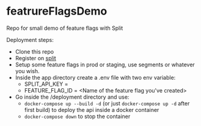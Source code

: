 # featrureFlagsDemo
Repo for small demo of feature flags with Split

Deployment steps:

* Clone this repo
* Register on [split](https://www.split.io/)
* Setup some feature flags in prod or staging, use segments or whatever you wish.
* Inside the app directory create a .env file with two env variable:
  *    SPLIT_API_KEY = <Your API key obtained from settings in Split>
  *    FEATURE_FLAG_ID = <Name of the feature flag you've created>
* Go inside the /deployment directory and use:
    * ```docker-compose up --build -d``` (or just ```docker-compose up -d``` after first build) to deploy the api inside a docker container
    * ```docker-compose down``` to stop the container
